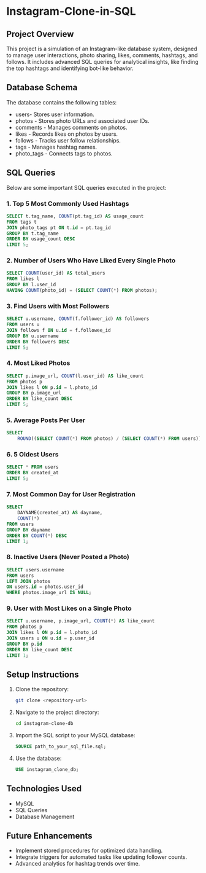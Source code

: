 # Instagram-Clone-in-SQL

## Project Overview

This project is a simulation of an Instagram-like database system, designed to manage user interactions, photo sharing, likes, comments, hashtags, and follows. It includes advanced SQL queries for analytical insights, like finding the top hashtags and identifying bot-like behavior.

## Database Schema

The database contains the following tables:

* users- Stores user information.
* photos - Stores photo URLs and associated user IDs.
* comments - Manages comments on photos.
* likes - Records likes on photos by users.
* follows - Tracks user follow relationships.
* tags - Manages hashtag names.
* photo\_tags - Connects tags to photos.

## SQL Queries

Below are some important SQL queries executed in the project:

### 1. Top 5 Most Commonly Used Hashtags

```sql
SELECT t.tag_name, COUNT(pt.tag_id) AS usage_count
FROM tags t
JOIN photo_tags pt ON t.id = pt.tag_id
GROUP BY t.tag_name
ORDER BY usage_count DESC
LIMIT 5;
```

### 2. Number of Users Who Have Liked Every Single Photo

```sql
SELECT COUNT(user_id) AS total_users
FROM likes l
GROUP BY l.user_id
HAVING COUNT(photo_id) = (SELECT COUNT(*) FROM photos);
```

### 3. Find Users with Most Followers

```sql
SELECT u.username, COUNT(f.follower_id) AS followers
FROM users u
JOIN follows f ON u.id = f.followee_id
GROUP BY u.username
ORDER BY followers DESC
LIMIT 5;
```

### 4. Most Liked Photos

```sql
SELECT p.image_url, COUNT(l.user_id) AS like_count
FROM photos p
JOIN likes l ON p.id = l.photo_id
GROUP BY p.image_url
ORDER BY like_count DESC
LIMIT 5;
```

### 5. Average Posts Per User

```sql
SELECT 
    ROUND((SELECT COUNT(*) FROM photos) / (SELECT COUNT(*) FROM users)) AS avg_user_post;
```

### 6. 5 Oldest Users

```sql
SELECT * FROM users
ORDER BY created_at
LIMIT 5;
```

### 7. Most Common Day for User Registration

```sql
SELECT
    DAYNAME(created_at) AS dayname,
    COUNT(*)
FROM users
GROUP BY dayname
ORDER BY COUNT(*) DESC
LIMIT 1;
```

### 8. Inactive Users (Never Posted a Photo)

```sql
SELECT users.username
FROM users
LEFT JOIN photos
ON users.id = photos.user_id
WHERE photos.image_url IS NULL;
```

### 9. User with Most Likes on a Single Photo

```sql
SELECT u.username, p.image_url, COUNT(*) AS like_count
FROM photos p
JOIN likes l ON p.id = l.photo_id
JOIN users u ON u.id = p.user_id
GROUP BY p.id
ORDER BY like_count DESC
LIMIT 1;
```

## Setup Instructions

1. Clone the repository:

   ```bash
   git clone <repository-url>
   ```
2. Navigate to the project directory:

   ```bash
   cd instagram-clone-db
   ```
3. Import the SQL script to your MySQL database:

   ```sql
   SOURCE path_to_your_sql_file.sql;
   ```
4. Use the database:

   ```sql
   USE instagram_clone_db;
   ```

## Technologies Used

* MySQL
* SQL Queries
* Database Management

## Future Enhancements

* Implement stored procedures for optimized data handling.
* Integrate triggers for automated tasks like updating follower counts.
* Advanced analytics for hashtag trends over time.
